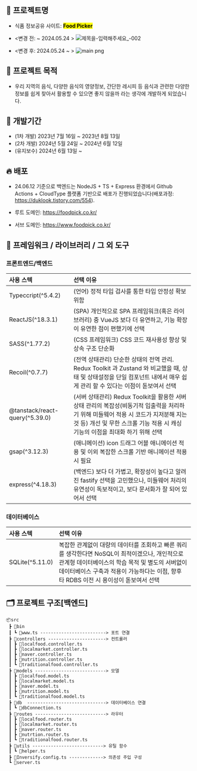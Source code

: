 ## 📓 프로젝트명
- 식품 정보공유 사이트: <mark><b>Food Picker</b></mark>
- <변경 전: ~ 2024.05.24 >
![제목을-입력해주세요_-002](https://github.com/youngwan2/food-picker/assets/107159871/947b9886-c3a7-440b-92cd-412b688aa1cb)

- <변경 후: 2024.05.24 ~ >
![main png](https://github.com/youngwan2/foodpicker-server/assets/107159871/675e49dc-0d09-44b0-b2ed-e3f704300b63)


## 🎫 프로젝트 목적
- 우리 지역의 음식, 다양한 음식의 영양정보, 간단한 레시피 등 음식과 관련한 다양한 정보를 쉽게 찾아서 활용할 수 있으면 좋지 않을까 라는 생각에 개발하게 되었습니다.


## 📅 개발기간
- (1차 개발) 2023년 7월 16일 ~ 2023년 8월 13일
- (2차 개발) 2024년 5월 24일 ~ 2024년 6월 12일
- (유지보수) 2024년 6월 13일 ~

## 🔥 배포
- 24.06.12 기준으로 백엔드는 NodeJS + TS + Express 환경에서 Github Actions + CloudType 플랫폼 기반으로 배포가 진행되었습니다(배포과정: https://duklook.tistory.com/554).

- 루트 도메인: https://foodpick.co.kr/
- 서브 도메인: https://www.foodpick.co.kr/

## 🧰 프레임워크 / 라이브러리 / 그 외 도구
### 프론트엔드/백엔드

|      사용 스텍       | 선택 이유  |
| :------------------ | :---------------------- |
|    Typeccript(^5.4.2)    | (언어) 정적 타입 검사를 통한 타입 안정성 확보 위함   |
|     ReactJS(^18.3.1)     | (SPA) 개인적으로 SPA 프레임워크(혹은 라이브러리) 중 VueJS 보다 더 유연하고, 기능 확장이 유연한 점이 편했기에 선택 |
| SASS(^1.77.2)  | (CSS 프레임워크) CSS 코드 재사용성 향상 및 상속 구조 단순화 |
|   Recoil(^0.7.7)    | (전역 상태관리) 단순한 상태의 전역 관리. Redux Toolkit 과 Zustand 와 비교했을 때, 상태 및 상태설정을 단일 컴포넌트 내에서 매우 쉽게 관리 할 수 있다는 이점이 돋보여서  선택 |
|     @tanstack/react-query(^5.39.0)      | (서버 상태관리) Redux Toolkit을 활용한 서버 상태 관리의 복잡성(비동기적 입출력을 처리하기 위해 미들웨어 적용 시 코드가 지저분해 지는 것 등) 개선 및 무한 스크롤 기능 적용 시 캐싱 기능의 이점을 최대화 하기 위해 선택 |
|    gsap(^3.12.3)     | (애니메이션) icon 드래그 어블 애니메이션 적용 및 이외 복잡한 스크롤 기반 애니메이션 적용 시 필요|
|    express(^4.18.3)     | (백엔드) 보다 더 가볍고, 확장성이 높다고 알려진 fastify 선택을 고민했으나, 미들웨어 처리의 유연성이 독보적이고, 보다 문서화가 잘 되어 있어서 선택|

### 데이터베이스
|      사용 스텍       | 선택 이유  |
| :------------------ | :---------------------- |
|    SQLite(^5.11.0)    | 복잡한 관계없이 대량의 데이터를 조회하고 빠른 쿼리를 생각한다면 NoSQL이 최적이겠으나, 개인적으로 관계형 데이터베이스의 학습 목적 및 별도의 서버없이 데이터베이스 구축과 적용이 가능하다는 이점, 향후 타 RDBS 이전 시 용이성이 돋보여서 선택 |


## 🗂️ 프로젝트 구조[백엔드]
```
📦src
 ┣ 📂bin
 ┃ ┗ 📜www.ts -------------------------> 포트 연결
 ┣ 📂controllers ----------------------> 컨트롤러
 ┃ ┣ 📜localfood.controller.ts
 ┃ ┣ 📜localmarket.controller.ts
 ┃ ┣ 📜naver.controller.ts
 ┃ ┣ 📜nutrition.controller.ts
 ┃ ┗ 📜traditionalfood.controller.ts
 ┣ 📂models ---------------------------> 모델
 ┃ ┣ 📜localfood.model.ts
 ┃ ┣ 📜localmarket.model.ts
 ┃ ┣ 📜naver.model.ts
 ┃ ┣ 📜nutrition.model.ts
 ┃ ┗ 📜traditionalfood.model.ts
 ┣ 📂db  ------------------------------> 데이터베이스 연결
 ┃ ┗ 📜dbConnection.ts
 ┣ 📂routes ---------------------------> 라우터
 ┃ ┣ 📜localfood.router.ts
 ┃ ┣ 📜localmarket.router.ts
 ┃ ┣ 📜naver.router.ts
 ┃ ┣ 📜nutrtion.router.ts
 ┃ ┗ 📜traditionalfood.router.ts
 ┣ 📂utils ---------------------------> 유틸 함수
 ┃ ┗ 📜helper.ts
 ┣ 📜Inversify.config.ts -------------> 의존성 주입 구성
 ┗ 📜server.ts 
```
